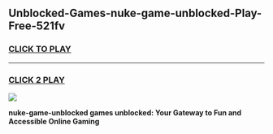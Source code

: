
## Unblocked-Games-nuke-game-unblocked-Play-Free-521fv
<h3>
<a href="https://premium76.site?title=nuke-game-unblocked&ref=17A">CLICK TO PLAY</a></h3>
<hr>

<h3>
<a href="https://premium76.site?title=nuke-game-unblocked&ref=17A">CLICK 2 PLAY</a>
  
</h3>

<a href="https://premium76.site?title=nuke-game-unblocked&ref=17A"><img src="https://clearcache.store/games.png"></a>


**nuke-game-unblocked games unblocked: Your Gateway to Fun and Accessible Online Gaming**
